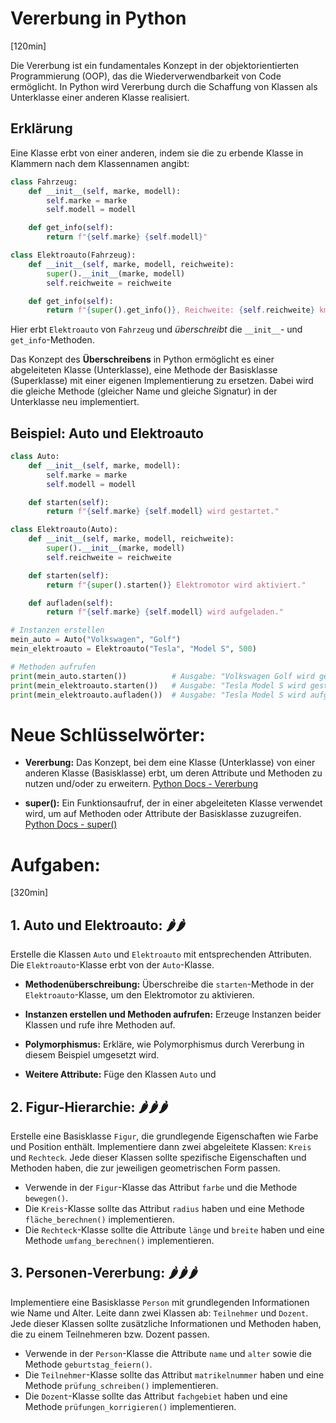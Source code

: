 # Vererbung in Python
[120min]

Die Vererbung ist ein fundamentales Konzept in der objektorientierten Programmierung (OOP), das die Wiederverwendbarkeit von Code ermöglicht. In Python wird Vererbung durch die Schaffung von Klassen als Unterklasse einer anderen Klasse realisiert.

## Erklärung

Eine Klasse erbt von einer anderen, indem sie die zu erbende Klasse in Klammern nach dem Klassennamen angibt:

```python
class Fahrzeug:
    def __init__(self, marke, modell):
        self.marke = marke
        self.modell = modell

    def get_info(self):
        return f"{self.marke} {self.modell}"

class Elektroauto(Fahrzeug):
    def __init__(self, marke, modell, reichweite):
        super().__init__(marke, modell)
        self.reichweite = reichweite

    def get_info(self):
        return f"{super().get_info()}, Reichweite: {self.reichweite} km"
```

Hier erbt `Elektroauto` von `Fahrzeug` und _überschreibt_ die `__init__`- und `get_info`-Methoden.

Das Konzept des **Überschreibens** in Python ermöglicht es einer abgeleiteten Klasse (Unterklasse), eine Methode der Basisklasse (Superklasse) mit einer eigenen Implementierung zu ersetzen. Dabei wird die gleiche Methode (gleicher Name und gleiche Signatur) in der Unterklasse neu implementiert.

## Beispiel: Auto und Elektroauto

```python
class Auto:
    def __init__(self, marke, modell):
        self.marke = marke
        self.modell = modell

    def starten(self):
        return f"{self.marke} {self.modell} wird gestartet."

class Elektroauto(Auto):
    def __init__(self, marke, modell, reichweite):
        super().__init__(marke, modell)
        self.reichweite = reichweite

    def starten(self):
        return f"{super().starten()} Elektromotor wird aktiviert."

    def aufladen(self):
        return f"{self.marke} {self.modell} wird aufgeladen."

# Instanzen erstellen
mein_auto = Auto("Volkswagen", "Golf")
mein_elektroauto = Elektroauto("Tesla", "Model S", 500)

# Methoden aufrufen
print(mein_auto.starten())          # Ausgabe: "Volkswagen Golf wird gestartet."
print(mein_elektroauto.starten())   # Ausgabe: "Tesla Model S wird gestartet. Elektromotor wird aktiviert."
print(mein_elektroauto.aufladen())  # Ausgabe: "Tesla Model S wird aufgeladen."
```

# Neue Schlüsselwörter:

- **Vererbung:** Das Konzept, bei dem eine Klasse (Unterklasse) von einer anderen Klasse (Basisklasse) erbt, um deren Attribute und Methoden zu nutzen und/oder zu erweitern. [Python Docs - Vererbung](https://docs.python.org/3/tutorial/classes.html#inheritance)

- **super():** Ein Funktionsaufruf, der in einer abgeleiteten Klasse verwendet wird, um auf Methoden oder Attribute der Basisklasse zuzugreifen. [Python Docs - super()](https://docs.python.org/3/library/functions.html#super)

# Aufgaben:
[320min]

## 1. **Auto und Elektroauto:** 🌶️🌶️

Erstelle die Klassen `Auto` und `Elektroauto` mit entsprechenden Attributen. Die `Elektroauto`-Klasse erbt von der `Auto`-Klasse.

- **Methodenüberschreibung:** Überschreibe die `starten`-Methode in der `Elektroauto`-Klasse, um den Elektromotor zu aktivieren.

-  **Instanzen erstellen und Methoden aufrufen:** Erzeuge Instanzen beider Klassen und rufe ihre Methoden auf.

- **Polymorphismus:** Erkläre, wie Polymorphismus durch Vererbung in diesem Beispiel umgesetzt wird.

- **Weitere Attribute:** Füge den Klassen `Auto` und 

## 2. **Figur-Hierarchie:** 🌶️🌶️🌶️

Erstelle eine Basisklasse `Figur`, die grundlegende Eigenschaften wie Farbe und Position enthält. Implementiere dann zwei abgeleitete Klassen: `Kreis` und `Rechteck`. Jede dieser Klassen sollte spezifische Eigenschaften und Methoden haben, die zur jeweiligen geometrischen Form passen.

   - Verwende in der `Figur`-Klasse das Attribut `farbe` und die Methode `bewegen()`.
   - Die `Kreis`-Klasse sollte das Attribut `radius` haben und eine Methode `fläche_berechnen()` implementieren.
   - Die `Rechteck`-Klasse sollte die Attribute `länge` und `breite` haben und eine Methode `umfang_berechnen()` implementieren.

## 3. **Personen-Vererbung:** 🌶️🌶️🌶️

Implementiere eine Basisklasse `Person` mit grundlegenden Informationen wie Name und Alter. Leite dann zwei Klassen ab: `Teilnehmer` und `Dozent`. Jede dieser Klassen sollte zusätzliche Informationen und Methoden haben, die zu einem Teilnehmeren bzw. Dozent passen.

   - Verwende in der `Person`-Klasse die Attribute `name` und `alter` sowie die Methode `geburtstag_feiern()`.
   - Die `Teilnehmer`-Klasse sollte das Attribut `matrikelnummer` haben und eine Methode `prüfung_schreiben()` implementieren.
   - Die `Dozent`-Klasse sollte das Attribut `fachgebiet` haben und eine Methode `prüfungen_korrigieren()` implementieren.
